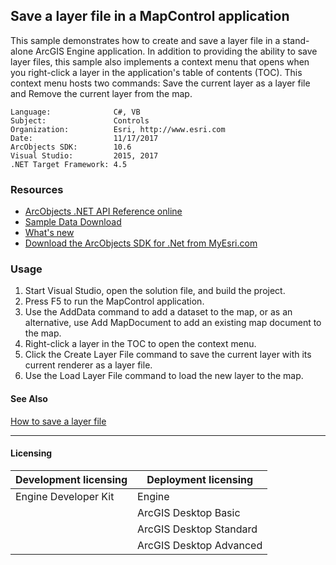 ## Save a layer file in a MapControl application

This sample demonstrates how to create and save a layer file in a stand-alone ArcGIS Engine application. In addition to providing the ability to save layer files, this sample also implements a context menu that opens when you right-click a layer in the application's table of contents (TOC). This context menu hosts two commands: Save the current layer as a layer file and Remove the current layer from the map.   


<!-- TODO: Fill this section below with metadata about this sample-->
```
Language:              C#, VB
Subject:               Controls
Organization:          Esri, http://www.esri.com
Date:                  11/17/2017
ArcObjects SDK:        10.6
Visual Studio:         2015, 2017
.NET Target Framework: 4.5
```

### Resources

* [ArcObjects .NET API Reference online](http://desktop.arcgis.com/en/arcobjects/latest/net/webframe.htm)  
* [Sample Data Download](../../releases)  
* [What's new](http://desktop.arcgis.com/en/arcobjects/latest/net/webframe.htm#05247c04-bfd9-4e36-ae09-bc6e833c3b14.htm)  
* [Download the ArcObjects SDK for .Net from MyEsri.com](https://my.esri.com/)  

### Usage
1. Start Visual Studio, open the solution file, and build the project.  
1. Press F5 to run the MapControl application.  
1. Use the AddData command to add a dataset to the map, or as an alternative, use Add MapDocument to add an existing map document to the map.  
1. Right-click a layer in the TOC to open the context menu.  
1. Click the Create Layer File command to save the current layer with its current renderer as a layer file.  
1. Use the Load Layer File command to load the new layer to the map.  







#### See Also  
[How to save a layer file](http://desktop.arcgis.com/search/?q=How%20to%20save%20a%20layer%20file&p=0&language=en&product=arcobjects-sdk-dotnet&version=&n=15&collection=help)  


---------------------------------

#### Licensing  
| Development licensing | Deployment licensing | 
| ------------- | ------------- | 
| Engine Developer Kit | Engine |  
|  | ArcGIS Desktop Basic |  
|  | ArcGIS Desktop Standard |  
|  | ArcGIS Desktop Advanced |  


